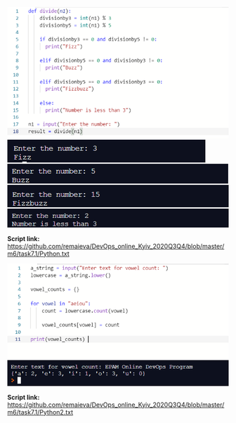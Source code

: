 ![alt text](/m7/task7.1/Screenshot_2.png) <br />
![alt text](/m7/task7.1/Screenshot_3.png) <br />
![alt text](/m7/task7.1/Screenshot_4.png) <br />
![alt text](/m7/task7.1/Screenshot_5.png) <br />
![alt text](/m7/task7.1/Screenshot_6.png) <br />

<b>Script link:</b> <br />
https://github.com/remaieva/DevOps_online_Kyiv_2020Q3Q4/blob/master/m6/task7.1/Python.txt<br />

![alt text](/m7/task7.1/Screenshot_7.png) <br />
![alt text](/m7/task7.1/Screenshot_8.png) <br />

<b>Script link:</b> <br />
https://github.com/remaieva/DevOps_online_Kyiv_2020Q3Q4/blob/master/m6/task7.1/Python2.txt<br />
